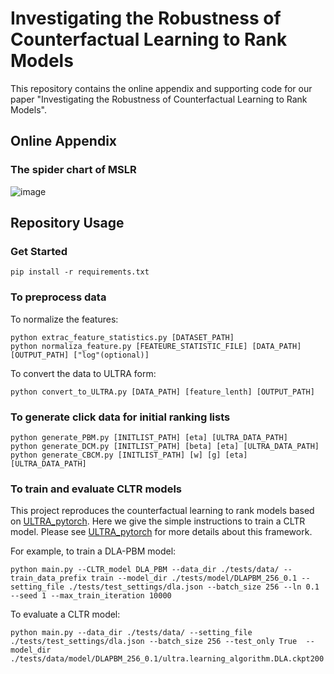 # Investigating the Robustness of Counterfactual Learning to Rank Models

This repository contains the online appendix and supporting code for our paper "Investigating the Robustness of Counterfactual Learning to Rank Models".

## Online Appendix
### The spider chart of MSLR

![image]()

## Repository Usage
### Get Started
```
pip install -r requirements.txt
```

### To preprocess data
To normalize the features:
```
python extrac_feature_statistics.py [DATASET_PATH]
python normaliza_feature.py [FEATEURE_STATISTIC_FILE] [DATA_PATH] [OUTPUT_PATH] ["log"(optional)]
```

To convert the data to ULTRA form:
```
python convert_to_ULTRA.py [DATA_PATH] [feature_lenth] [OUTPUT_PATH]
```

### To generate click data for initial ranking lists
```
python generate_PBM.py [INITLIST_PATH] [eta] [ULTRA_DATA_PATH]
python generate_DCM.py [INITLIST_PATH] [beta] [eta] [ULTRA_DATA_PATH]
python generate_CBCM.py [INITLIST_PATH] [w] [g] [eta] [ULTRA_DATA_PATH]
```

### To train and evaluate CLTR models
This project reproduces the counterfactual learning to rank models based on [ULTRA_pytorch](https://github.com/ULTR-Community/ULTRA_pytorch). Here we give the simple instructions to train a CLTR model. Please see [ULTRA_pytorch](https://github.com/ULTR-Community/ULTRA_pytorch) for more details about this framework.

For example, to train a DLA-PBM model:
```
python main.py --CLTR_model DLA_PBM --data_dir ./tests/data/ --train_data_prefix train --model_dir ./tests/model/DLAPBM_256_0.1 --setting_file ./tests/test_settings/dla.json --batch_size 256 --ln 0.1 --seed 1 --max_train_iteration 10000
```
To evaluate a CLTR model:
```
python main.py --data_dir ./tests/data/ --setting_file ./tests/test_settings/dla.json --batch_size 256 --test_only True  --model_dir ./tests/data/model/DLAPBM_256_0.1/ultra.learning_algorithm.DLA.ckpt200
```